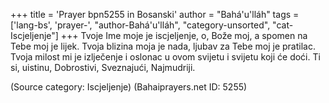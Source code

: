 +++
title = 'Prayer bpn5255 in Bosanski'
author = "Bahá'u'lláh"
tags = ['lang-bs', 'prayer-', "author-Bahá'u'lláh", "category-unsorted", "cat-Iscjeljenje"]
+++
Tvoje Ime moje je iscjeljenje, o, Bože moj, a spomen na Tebe moj je lijek. Tvoja blizina moja je nada, ljubav za Tebe moj je pratilac. Tvoja milost mi je izlječenje i oslonac u ovom svijetu i svijetu koji će doći. Ti si, uistinu, Dobrostivi, Sveznajući, Najmudriji.

(Source category: Iscjeljenje)
(Bahaiprayers.net ID: 5255)
